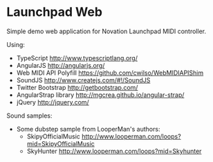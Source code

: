 Launchpad Web
=============

Simple demo web application for Novation Launchpad MIDI controller. 

Using: 
  - TypeScript http://www.typescriptlang.org/
  - AngularJS http://angularjs.org/
  - Web MIDI API Polyfill https://github.com/cwilso/WebMIDIAPIShim
  - SoundJS http://www.createjs.com/#!/SoundJS
  - Twitter Bootstrap http://getbootstrap.com/
  - AngularStrap library http://mgcrea.github.io/angular-strap/
  - jQuery http://jquery.com/

Sound samples: 
  - Some dubstep sample from LooperMan's authors:
    - SkipyOfficialMusic http://www.looperman.com/loops?mid=SkipyOfficialMusic 
    - SkyHunter http://www.looperman.com/loops?mid=Skyhunter

  